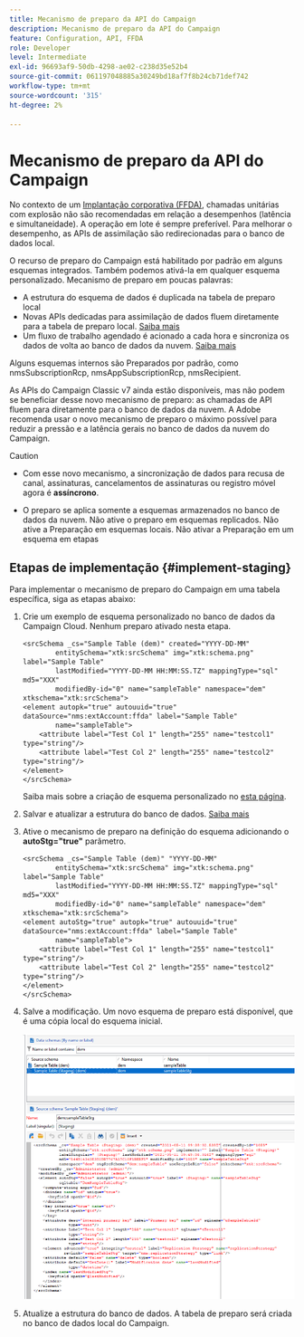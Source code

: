 ```yaml
---
title: Mecanismo de preparo da API do Campaign
description: Mecanismo de preparo da API do Campaign
feature: Configuration, API, FFDA
role: Developer
level: Intermediate
exl-id: 96693af9-50db-4298-ae02-c238d35e52b4
source-git-commit: 061197048885a30249bd18af7f8b24cb71def742
workflow-type: tm+mt
source-wordcount: '315'
ht-degree: 2%

---
```


# Mecanismo de preparo da API do Campaign

No contexto de um [Implantação corporativa (FFDA)](enterprise-deployment.md), chamadas unitárias com explosão não são recomendadas em relação a desempenhos (latência e simultaneidade). A operação em lote é sempre preferível. Para melhorar o desempenho, as APIs de assimilação são redirecionadas para o banco de dados local.

O recurso de preparo do Campaign está habilitado por padrão em alguns esquemas integrados. Também podemos ativá-la em qualquer esquema personalizado. Mecanismo de preparo em poucas palavras:

* A estrutura do esquema de dados é duplicada na tabela de preparo local
* Novas APIs dedicadas para assimilação de dados fluem diretamente para a tabela de preparo local. [Saiba mais](new-apis.md)
* Um fluxo de trabalho agendado é acionado a cada hora e sincroniza os dados de volta ao banco de dados da nuvem. [Saiba mais](replication.md)

Alguns esquemas internos são Preparados por padrão, como nmsSubscriptionRcp, nmsAppSubscriptionRcp, nmsRecipient.

As APIs do Campaign Classic v7 ainda estão disponíveis, mas não podem se beneficiar desse novo mecanismo de preparo: as chamadas de API fluem para diretamente para o banco de dados da nuvem. A Adobe recomenda usar o novo mecanismo de preparo o máximo possível para reduzir a pressão e a latência gerais no banco de dados da nuvem do Campaign.

>[!CAUTION]
>
>* Com esse novo mecanismo, a sincronização de dados para recusa de canal, assinaturas, cancelamentos de assinaturas ou registro móvel agora é **assíncrono**.
>
>* O preparo se aplica somente a esquemas armazenados no banco de dados da nuvem. Não ative o preparo em esquemas replicados. Não ative a Preparação em esquemas locais. Não ativar a Preparação em um esquema em etapas
>

## Etapas de implementação {#implement-staging}

Para implementar o mecanismo de preparo do Campaign em uma tabela específica, siga as etapas abaixo:

1. Crie um exemplo de esquema personalizado no banco de dados da Campaign Cloud. Nenhum preparo ativado nesta etapa.

   ```
   <srcSchema _cs="Sample Table (dem)" created="YYYY-DD-MM"
           entitySchema="xtk:srcSchema" img="xtk:schema.png" label="Sample Table"
           lastModified="YYYY-DD-MM HH:MM:SS.TZ" mappingType="sql" md5="XXX"
           modifiedBy-id="0" name="sampleTable" namespace="dem" xtkschema="xtk:srcSchema">
   <element autopk="true" autouuid="true" dataSource="nms:extAccount:ffda" label="Sample Table"
           name="sampleTable">
       <attribute label="Test Col 1" length="255" name="testcol1" type="string"/>
       <attribute label="Test Col 2" length="255" name="testcol2" type="string"/>
   </element>
   </srcSchema>
   ```

   Saiba mais sobre a criação de esquema personalizado no [esta página](../dev/create-schema.md).

1. Salvar e atualizar a estrutura do banco de dados.  [Saiba mais](../dev/update-database-structure.md)

1. Ative o mecanismo de preparo na definição do esquema adicionando o **autoStg=&quot;true&quot;** parâmetro.

   ```
   <srcSchema _cs="Sample Table (dem)" "YYYY-DD-MM"
           entitySchema="xtk:srcSchema" img="xtk:schema.png" label="Sample Table"
           lastModified="YYYY-DD-MM HH:MM:SS.TZ" mappingType="sql" md5="XXX"
           modifiedBy-id="0" name="sampleTable" namespace="dem" xtkschema="xtk:srcSchema">
   <element autoStg="true" autopk="true" autouuid="true" dataSource="nms:extAccount:ffda" label="Sample Table"
           name="sampleTable">
       <attribute label="Test Col 1" length="255" name="testcol1" type="string"/>
       <attribute label="Test Col 2" length="255" name="testcol2" type="string"/>
   </element>
   </srcSchema>
   ```

1. Salve a modificação. Um novo esquema de preparo está disponível, que é uma cópia local do esquema inicial.

   ![](assets/staging-mechanism.png)

1. Atualize a estrutura do banco de dados. A tabela de preparo será criada no banco de dados local do Campaign.
